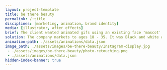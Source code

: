 ```yaml
---
layout: project-template
title: be there beauty
permalink: /:title
disciplines: [marketing, animation, brand identity]
media: [illustrator, after effects]
brief: The client wanted animated gifs using an existing face 'mascot' used for the brand. The brand is beauty focused and the images are to accompany short messages on social media.
solution: The company markets to ages 18 - 35. It was Black and white and high contrast has an air of sophistication but I also chose to add a pop of the brand's main pink colour to keep it fun. Accent shapes are feminine.
animation-path: ./assets/animations/data.json
image_path: ./assets/images/be-there-beauty/Instagram-display.jpg
 - ./assets/images/be-there-beauty/photo-retouching.png
 - ./assets/animations/data.json
hidden-index-banner: true
---
```

